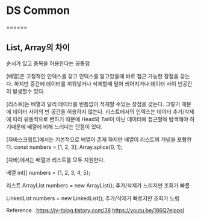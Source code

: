 # DS Common
======

## List, Array의 차이

순서가 있고 중복을 허용한다는 공통점

[배열]은 고정적인 인덱스를 갖고 인덱스를 알고있을때
바로 접근 가능한 장점을 갖는다.
하지만 중간에 데이터를 끼워넣거나 삭제할때
덮어 씌어지거나 데이터 사이 빈공간이 발생할수 있다.

[리스트]는 배열과 달리 데이터를 빈틈없이 적재할 수있는
장점을 갖는다. 그렇기 때문에 데이터 사이의 빈 공간을
허용하지 않는다.
리스트에서의 인덱스는 데이터 추가/삭제에 따라 유동적으로
변하기 때문에 Head와 Tail이 아닌 데이터에 접근할때
탐색해야 하기때문에 배열에 비해 느리다는 단점이 있다.

[자바스크립트]에서는 기본적으로 배열이 존재 하지만
배열이 리스트의 개념을 포함한다.
const numbers = [1, 2, 3];
Array.splice(0, 1);

[자바]에서는 배열과 리스트를 모두 지원한다.

배열
int[] numbers = {1, 2, 3, 4, 5};

리스트
ArrayList numbers = new ArrayList();
추가/삭제가 느리지만 조회가 빠름

LinkedList numbers = new LinkedList();
추가/삭제가 빠르지만 조회가 느림


Reference :
https://jy-tblog.tistory.com/38
https://youtu.be/186Q7eippsI